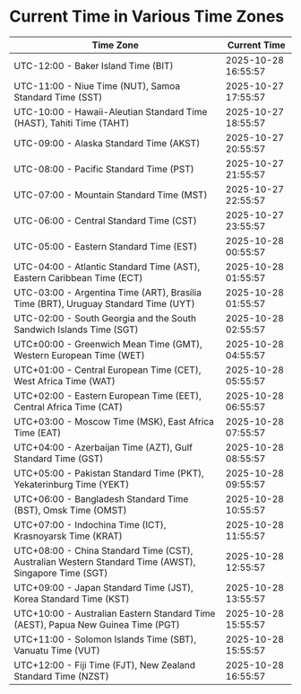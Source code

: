 # Current Time in Various Time Zones

| Time Zone | Current Time |
|-----------|--------------|
| UTC-12:00 - Baker Island Time (BIT) | 2025-10-28 16:55:57 |
| UTC-11:00 - Niue Time (NUT), Samoa Standard Time (SST) | 2025-10-27 17:55:57 |
| UTC-10:00 - Hawaii-Aleutian Standard Time (HAST), Tahiti Time (TAHT) | 2025-10-27 18:55:57 |
| UTC-09:00 - Alaska Standard Time (AKST) | 2025-10-27 20:55:57 |
| UTC-08:00 - Pacific Standard Time (PST) | 2025-10-27 21:55:57 |
| UTC-07:00 - Mountain Standard Time (MST) | 2025-10-27 22:55:57 |
| UTC-06:00 - Central Standard Time (CST) | 2025-10-27 23:55:57 |
| UTC-05:00 - Eastern Standard Time (EST) | 2025-10-28 00:55:57 |
| UTC-04:00 - Atlantic Standard Time (AST), Eastern Caribbean Time (ECT) | 2025-10-28 01:55:57 |
| UTC-03:00 - Argentina Time (ART), Brasília Time (BRT), Uruguay Standard Time (UYT) | 2025-10-28 01:55:57 |
| UTC-02:00 - South Georgia and the South Sandwich Islands Time (SGT) | 2025-10-28 02:55:57 |
| UTC±00:00 - Greenwich Mean Time (GMT), Western European Time (WET) | 2025-10-28 04:55:57 |
| UTC+01:00 - Central European Time (CET), West Africa Time (WAT) | 2025-10-28 05:55:57 |
| UTC+02:00 - Eastern European Time (EET), Central Africa Time (CAT) | 2025-10-28 06:55:57 |
| UTC+03:00 - Moscow Time (MSK), East Africa Time (EAT) | 2025-10-28 07:55:57 |
| UTC+04:00 - Azerbaijan Time (AZT), Gulf Standard Time (GST) | 2025-10-28 08:55:57 |
| UTC+05:00 - Pakistan Standard Time (PKT), Yekaterinburg Time (YEKT) | 2025-10-28 09:55:57 |
| UTC+06:00 - Bangladesh Standard Time (BST), Omsk Time (OMST) | 2025-10-28 10:55:57 |
| UTC+07:00 - Indochina Time (ICT), Krasnoyarsk Time (KRAT) | 2025-10-28 11:55:57 |
| UTC+08:00 - China Standard Time (CST), Australian Western Standard Time (AWST), Singapore Time (SGT) | 2025-10-28 12:55:57 |
| UTC+09:00 - Japan Standard Time (JST), Korea Standard Time (KST) | 2025-10-28 13:55:57 |
| UTC+10:00 - Australian Eastern Standard Time (AEST), Papua New Guinea Time (PGT) | 2025-10-28 15:55:57 |
| UTC+11:00 - Solomon Islands Time (SBT), Vanuatu Time (VUT) | 2025-10-28 15:55:57 |
| UTC+12:00 - Fiji Time (FJT), New Zealand Standard Time (NZST) | 2025-10-28 16:55:57 |
